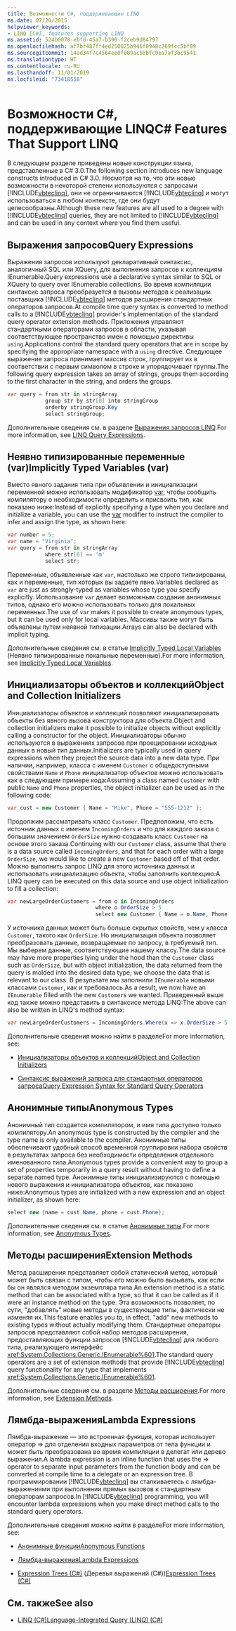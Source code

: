 ```yaml
---
title: Возможности C#, поддерживающие LINQ
ms.date: 07/20/2015
helpviewer_keywords:
- LINQ [C#], features supporting LINQ
ms.assetid: 524b0078-ebfd-45a7-b390-f2ceb9d84797
ms.openlocfilehash: af7bf487ff4ed250025b946f0948c269fcc5bf09
ms.sourcegitcommit: 14ad34f7c4564ee0f009acb8bfc0ea7af3bc9541
ms.translationtype: HT
ms.contentlocale: ru-RU
ms.lasthandoff: 11/01/2019
ms.locfileid: "73418558"
---
```

# <a name="c-features-that-support-linq"></a><span data-ttu-id="e1af9-102">Возможности C#, поддерживающие LINQ</span><span class="sxs-lookup"><span data-stu-id="e1af9-102">C# Features That Support LINQ</span></span>

<span data-ttu-id="e1af9-103">В следующем разделе приведены новые конструкции языка, представленные в C# 3.0.</span><span class="sxs-lookup"><span data-stu-id="e1af9-103">The following section introduces new language constructs introduced in C# 3.0.</span></span> <span data-ttu-id="e1af9-104">Несмотря на то, что эти новые возможности в некоторой степени используются с запросами [!INCLUDE[vbteclinq](~/includes/vbteclinq-md.md)], они не ограничиваются [!INCLUDE[vbteclinq](~/includes/vbteclinq-md.md)] и могут использоваться в любом контексте, где они будут целесообразны.</span><span class="sxs-lookup"><span data-stu-id="e1af9-104">Although these new features are all used to a degree with [!INCLUDE[vbteclinq](~/includes/vbteclinq-md.md)] queries, they are not limited to [!INCLUDE[vbteclinq](~/includes/vbteclinq-md.md)] and can be used in any context where you find them useful.</span></span>

## <a name="query-expressions"></a><span data-ttu-id="e1af9-105">Выражения запросов</span><span class="sxs-lookup"><span data-stu-id="e1af9-105">Query Expressions</span></span>

<span data-ttu-id="e1af9-106">Выражения запросов используют декларативный синтаксис, аналогичный SQL или XQuery, для выполнения запросов к коллекциям IEnumerable.</span><span class="sxs-lookup"><span data-stu-id="e1af9-106">Query expressions use a declarative syntax similar to SQL or XQuery to query over IEnumerable collections.</span></span> <span data-ttu-id="e1af9-107">Во время компиляции синтаксис запроса преобразуется в вызовы методов к реализации поставщика [!INCLUDE[vbteclinq](~/includes/vbteclinq-md.md)] методов расширения стандартных операторов запросов.</span><span class="sxs-lookup"><span data-stu-id="e1af9-107">At compile time query syntax is converted to method calls to a [!INCLUDE[vbteclinq](~/includes/vbteclinq-md.md)] provider's implementation of the standard query operator extension methods.</span></span> <span data-ttu-id="e1af9-108">Приложения управляют стандартными операторами запросов в области, указывая соответствующее пространство имен с помощью директивы `using`.</span><span class="sxs-lookup"><span data-stu-id="e1af9-108">Applications control the standard query operators that are in scope by specifying the appropriate namespace with a `using` directive.</span></span> <span data-ttu-id="e1af9-109">Следующее выражение запроса принимает массив строк, группирует их в соответствии с первым символом в строке и упорядочивает группы.</span><span class="sxs-lookup"><span data-stu-id="e1af9-109">The following query expression takes an array of strings, groups them according to the first character in the string, and orders the groups.</span></span>

```csharp
var query = from str in stringArray
            group str by str[0] into stringGroup
            orderby stringGroup.Key
            select stringGroup;
```

<span data-ttu-id="e1af9-110">Дополнительные сведения см. в разделе [Выражения запросов LINQ](../../../linq/index.md).</span><span class="sxs-lookup"><span data-stu-id="e1af9-110">For more information, see [LINQ Query Expressions](../../../linq/index.md).</span></span>

## <a name="implicitly-typed-variables-var"></a><span data-ttu-id="e1af9-111">Неявно типизированные переменные (var)</span><span class="sxs-lookup"><span data-stu-id="e1af9-111">Implicitly Typed Variables (var)</span></span>

<span data-ttu-id="e1af9-112">Вместо явного задания типа при объявлении и инициализации переменной можно использовать модификатор [var](../../../language-reference/keywords/var.md), чтобы сообщить компилятору о необходимости определить и присвоить тип, как показано ниже:</span><span class="sxs-lookup"><span data-stu-id="e1af9-112">Instead of explicitly specifying a type when you declare and initialize a variable, you can use the [var](../../../language-reference/keywords/var.md) modifier to instruct the compiler to infer and assign the type, as shown here:</span></span>

```csharp
var number = 5;
var name = "Virginia";
var query = from str in stringArray
            where str[0] == 'm'
            select str;
```

<span data-ttu-id="e1af9-113">Переменные, объявленные как `var`, настолько же строго типизированы, как и переменные, тип которых вы задаете явно.</span><span class="sxs-lookup"><span data-stu-id="e1af9-113">Variables declared as `var` are just as strongly-typed as variables whose type you specify explicitly.</span></span> <span data-ttu-id="e1af9-114">Использование `var` делает возможным создание анонимных типов, однако его можно использовать только для локальных переменных.</span><span class="sxs-lookup"><span data-stu-id="e1af9-114">The use of `var` makes it possible to create anonymous types, but it can be used only for local variables.</span></span> <span data-ttu-id="e1af9-115">Массивы также могут быть объявлены путем неявной типизации.</span><span class="sxs-lookup"><span data-stu-id="e1af9-115">Arrays can also be declared with implicit typing.</span></span>

<span data-ttu-id="e1af9-116">Дополнительные сведения см. в статье [Implicitly Typed Local Variables](../../classes-and-structs/implicitly-typed-local-variables.md) (Неявно типизированные локальные переменные).</span><span class="sxs-lookup"><span data-stu-id="e1af9-116">For more information, see [Implicitly Typed Local Variables](../../classes-and-structs/implicitly-typed-local-variables.md).</span></span>

## <a name="object-and-collection-initializers"></a><span data-ttu-id="e1af9-117">Инициализаторы объектов и коллекций</span><span class="sxs-lookup"><span data-stu-id="e1af9-117">Object and Collection Initializers</span></span>

<span data-ttu-id="e1af9-118">Инициализаторы объектов и коллекций позволяют инициализировать объекты без явного вызова конструктора для объекта.</span><span class="sxs-lookup"><span data-stu-id="e1af9-118">Object and collection initializers make it possible to initialize objects without explicitly calling a constructor for the object.</span></span> <span data-ttu-id="e1af9-119">Инициализаторы обычно используются в выражениях запросов при проецировании исходных данных в новый тип данных.</span><span class="sxs-lookup"><span data-stu-id="e1af9-119">Initializers are typically used in query expressions when they project the source data into a new data type.</span></span> <span data-ttu-id="e1af9-120">При наличии, например, класса с именем `Customer` с общедоступными свойствами `Name` и `Phone` инициализатор объектов можно использовать как в следующем примере кода:</span><span class="sxs-lookup"><span data-stu-id="e1af9-120">Assuming a class named `Customer` with public `Name` and `Phone` properties, the object initializer can be used as in the following code:</span></span>

```csharp
var cust = new Customer { Name = "Mike", Phone = "555-1212" };
```

<span data-ttu-id="e1af9-121">Продолжим рассматривать класс `Customer`. Предположим, что есть источник данных с именем `IncomingOrders` и что для каждого заказа с большим значением `OrderSize` нужно создавать класс `Customer` на основе этого заказа.</span><span class="sxs-lookup"><span data-stu-id="e1af9-121">Continuing with our `Customer` class, assume that there is a data source called `IncomingOrders`, and that for each order with a large `OrderSize`, we would like to create a new `Customer` based off of that order.</span></span> <span data-ttu-id="e1af9-122">Можно выполнить запрос LINQ для этого источника данных и использовать инициализацию объекта, чтобы заполнить коллекцию:</span><span class="sxs-lookup"><span data-stu-id="e1af9-122">A LINQ query can be executed on this data source and use object initialization to fill a collection:</span></span>

```csharp
var newLargeOrderCustomers = from o in IncomingOrders
                            where o.OrderSize > 5
                            select new Customer { Name = o.Name, Phone = o.Phone };
```

<span data-ttu-id="e1af9-123">У источника данных может быть больше скрытых свойств, чем у класса `Customer`, такого как `OrderSize`. Но инициализация объекта позволяет преобразовать данные, возвращаемые по запросу, в требуемый тип. Мы выберем данные, соответствующие нашему классу.</span><span class="sxs-lookup"><span data-stu-id="e1af9-123">The data source may have more properties lying under the hood than the `Customer` class such as `OrderSize`, but with object initialization, the data returned from the query is molded into the desired data type; we choose the data that is relevant to our class.</span></span> <span data-ttu-id="e1af9-124">В результате мы заполнили `IEnumerable` новыми классами `Customer`, как и требовалось.</span><span class="sxs-lookup"><span data-stu-id="e1af9-124">As a result, we now have an `IEnumerable` filled with the new `Customer`s we wanted.</span></span> <span data-ttu-id="e1af9-125">Приведенный выше код также можно представить в синтаксисе метода LINQ:</span><span class="sxs-lookup"><span data-stu-id="e1af9-125">The above can also be written in LINQ's method syntax:</span></span>

```csharp
var newLargeOrderCustomers = IncomingOrders.Where(x => x.OrderSize > 5).Select(y => new Customer { Name = y.Name, Phone = y.Phone });
```

<span data-ttu-id="e1af9-126">Дополнительные сведения можно найти в разделе</span><span class="sxs-lookup"><span data-stu-id="e1af9-126">For more information, see:</span></span>

- [<span data-ttu-id="e1af9-127">Инициализаторы объектов и коллекций</span><span class="sxs-lookup"><span data-stu-id="e1af9-127">Object and Collection Initializers</span></span>](../../classes-and-structs/object-and-collection-initializers.md)

- [<span data-ttu-id="e1af9-128">Синтаксис выражений запроса для стандартных операторов запроса</span><span class="sxs-lookup"><span data-stu-id="e1af9-128">Query Expression Syntax for Standard Query Operators</span></span>](./query-expression-syntax-for-standard-query-operators.md)

## <a name="anonymous-types"></a><span data-ttu-id="e1af9-129">Анонимные типы</span><span class="sxs-lookup"><span data-stu-id="e1af9-129">Anonymous Types</span></span>

<span data-ttu-id="e1af9-130">Анонимный тип создается компилятором, и имя типа доступно только компилятору.</span><span class="sxs-lookup"><span data-stu-id="e1af9-130">An anonymous type is constructed by the compiler and the type name is only available to the compiler.</span></span> <span data-ttu-id="e1af9-131">Анонимные типы обеспечивают удобный способ временной группировки набора свойств в результатах запроса без необходимости определения отдельного именованного типа.</span><span class="sxs-lookup"><span data-stu-id="e1af9-131">Anonymous types provide a convenient way to group a set of properties temporarily in a query result without having to define a separate named type.</span></span> <span data-ttu-id="e1af9-132">Анонимные типы инициализируются с помощью нового выражения и инициализатора объектов, как показано ниже:</span><span class="sxs-lookup"><span data-stu-id="e1af9-132">Anonymous types are initialized with a new expression and an object initializer, as shown here:</span></span>

```csharp
select new {name = cust.Name, phone = cust.Phone};
```

<span data-ttu-id="e1af9-133">Дополнительные сведения см. в статье [Анонимные типы](../../classes-and-structs/anonymous-types.md).</span><span class="sxs-lookup"><span data-stu-id="e1af9-133">For more information, see [Anonymous Types](../../classes-and-structs/anonymous-types.md).</span></span>

## <a name="extension-methods"></a><span data-ttu-id="e1af9-134">Методы расширения</span><span class="sxs-lookup"><span data-stu-id="e1af9-134">Extension Methods</span></span>

<span data-ttu-id="e1af9-135">Метод расширения представляет собой статический метод, который может быть связан с типом, чтобы его можно было вызывать, как если бы он являлся методом экземпляра типа.</span><span class="sxs-lookup"><span data-stu-id="e1af9-135">An extension method is a static method that can be associated with a type, so that it can be called as if it were an instance method on the type.</span></span> <span data-ttu-id="e1af9-136">Эта возможность позволяет, по сути, "добавлять" новые методы в существующие типы, фактически не изменяя их.</span><span class="sxs-lookup"><span data-stu-id="e1af9-136">This feature enables you to, in effect, "add" new methods to existing types without actually modifying them.</span></span> <span data-ttu-id="e1af9-137">Стандартные операторы запросов представляют собой набор методов расширения, предоставляющих функции запросов [!INCLUDE[vbteclinq](~/includes/vbteclinq-md.md)] для любого типа, реализующего интерфейс <xref:System.Collections.Generic.IEnumerable%601>.</span><span class="sxs-lookup"><span data-stu-id="e1af9-137">The standard query operators are a set of extension methods that provide [!INCLUDE[vbteclinq](~/includes/vbteclinq-md.md)] query functionality for any type that implements <xref:System.Collections.Generic.IEnumerable%601>.</span></span>

<span data-ttu-id="e1af9-138">Дополнительные сведения см. в разделе [Методы расширения](../../classes-and-structs/extension-methods.md).</span><span class="sxs-lookup"><span data-stu-id="e1af9-138">For more information, see [Extension Methods](../../classes-and-structs/extension-methods.md).</span></span>

## <a name="lambda-expressions"></a><span data-ttu-id="e1af9-139">Лямбда-выражения</span><span class="sxs-lookup"><span data-stu-id="e1af9-139">Lambda Expressions</span></span>

<span data-ttu-id="e1af9-140">Лямбда-выражение — это встроенная функция, которая использует оператор => для отделения входных параметров от тела функции и может быть преобразована во время компиляции в делегат или дерево выражения.</span><span class="sxs-lookup"><span data-stu-id="e1af9-140">A lambda expression is an inline function that uses the => operator to separate input parameters from the function body and can be converted at compile time to a delegate or an expression tree.</span></span> <span data-ttu-id="e1af9-141">В программировании [!INCLUDE[vbteclinq](~/includes/vbteclinq-md.md)] вы сталкиваетесь с лямбда-выражениями при выполнении прямых вызовов к стандартным операторам запросов.</span><span class="sxs-lookup"><span data-stu-id="e1af9-141">In [!INCLUDE[vbteclinq](~/includes/vbteclinq-md.md)] programming, you will encounter lambda expressions when you make direct method calls to the standard query operators.</span></span>

<span data-ttu-id="e1af9-142">Дополнительные сведения можно найти в разделе</span><span class="sxs-lookup"><span data-stu-id="e1af9-142">For more information, see:</span></span>

- [<span data-ttu-id="e1af9-143">Анонимные функции</span><span class="sxs-lookup"><span data-stu-id="e1af9-143">Anonymous Functions</span></span>](../../statements-expressions-operators/anonymous-functions.md)

- [<span data-ttu-id="e1af9-144">Лямбда-выражения</span><span class="sxs-lookup"><span data-stu-id="e1af9-144">Lambda Expressions</span></span>](../../statements-expressions-operators/lambda-expressions.md)

- <span data-ttu-id="e1af9-145">[Expression Trees (C#)](../expression-trees/index.md) (Деревья выражений (C#))</span><span class="sxs-lookup"><span data-stu-id="e1af9-145">[Expression Trees (C#)](../expression-trees/index.md)</span></span>

## <a name="see-also"></a><span data-ttu-id="e1af9-146">См. также</span><span class="sxs-lookup"><span data-stu-id="e1af9-146">See also</span></span>

- [<span data-ttu-id="e1af9-147">LINQ (C#)</span><span class="sxs-lookup"><span data-stu-id="e1af9-147">Language-Integrated Query (LINQ) (C#)</span></span>](./index.md)
